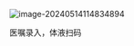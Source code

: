 ![image-20240514114834894](D:\ProgramData\markdown\MyJavaNotes\工作日记\tempNote.assets\image-20240514114834894.png)

医嘱录入，体液扫码